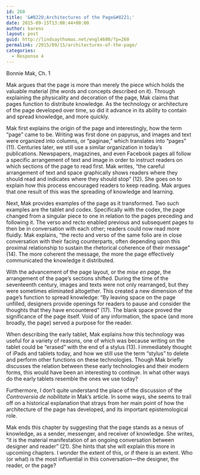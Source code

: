 ```yaml
---
id: 260
title: '&#8220;Architectures of the Page&#8221;'
date: 2015-09-15T13:08:44+00:00
author: karens
layout: post
guid: http://lindsaythomas.net/engl4600/?p=260
permalink: /2015/09/15/architectures-of-the-page/
categories:
  - Response 4
---
```

Bonnie Mak, Ch. 1

Mak argues that the page is more than merely the piece which holds the valuable material (the words and concepts described on it). Through explaining the physicality and decoration of the page, Mak claims that pages function to distribute knowledge. As the technology or architecture of the page developed over time, so did it advance in its ability to contain and spread knowledge, and more quickly.

Mak first explains the origin of the page and interestingly, how the term “page” came to be. Writing was first done on papyrus, and images and text were organized into columns, or “paginae,” which translates into “pages” (11). Centuries later, we still use a similar organization in today’s publications. Newspapers, magazines, and even Facebook pages all follow a specific arrangement of text and image in order to instruct readers on which sections of the page to read first. Mak writes, “the careful arrangement of text and space graphically shows readers where they should read and indicates where they should stop” (12). She goes on to explain how this process encouraged readers to keep reading. Mak argues that one result of this was the spreading of knowledge and learning.

Next, Mak provides examples of the page as it transformed. Two such examples are the tablet and codex. Specifically with the codex, the page changed from a singular piece to one in relation to the pages preceding and following it. The verso and recto enabled previous and subsequent pages to then be in conversation with each other; readers could now read more fluidly. Mak explains, “the recto and verso of the same folio are in close conversation with their facing counterparts, often depending upon this proximal relationship to sustain the rhetorical coherence of their message” (14). The more coherent the message, the more the page effectively communicated the knowledge it distributed.

With the advancement of the page layout, or the _mise en page_, the arrangement of the page’s sections shifted. During the time of the seventeenth century, images and texts were not only rearranged, but they were sometimes eliminated altogether. This created a new dimension of the page’s function to spread knowledge: “By leaving space on the page unfilled, designers provide openings for readers to pause and consider the thoughts that they have encountered” (17). The blank space proved the significance of the page itself. Void of any information, the space (and more broadly, the page) served a purpose for the reader.

When describing the early tablet, Mak explains how this technology was useful for a variety of reasons, one of which was because writing on the tablet could be “erased” with the end of a stylus (13). I immediately thought of iPads and tablets today, and how we still use the term “stylus” to delete and perform other functions on these technologies. Though Mak briefly discusses the relation between these early technologies and their modern forms, this would have been an interesting to continue. In what other ways do the early tablets resemble the ones we use today?

Furthermore, I don’t quite understand the place of the discussion of the _Controversia de nobilitate_ in Mak’s article. In some ways, she seems to trail off on a historical explanation that strays from her main point of how the architecture of the page has developed, and its important epistemological role.

Mak ends this chapter by suggesting that the page stands as a nexus of knowledge, as a sender, messenger, and receiver of knowledge. She writes, “it is the material manifestation of an ongoing conversation between designer and reader” (21). She hints that she will explain this more in upcoming chapters. I wonder the extent of this, or if there is an extent. Who (or what) is the most influential in this conversation—the designer, the reader, or the page?